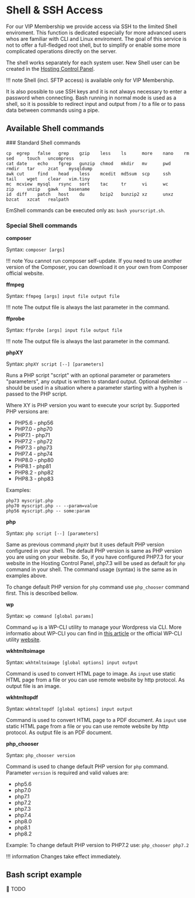 # Shell & SSH Access

For our VIP Membership we provide access via SSH to the limited Shell enviroment. This function is dedicated especially for more advanced users whos are familiar with CLI and Linux enviroment. The goal of this service is not to offer a full-fledged root shell, but to simplify or enable some more complicated operations directly on the server.

The shell works separately for each system user. New Shell user can be created in the [Hosting Control Panel](https://my.nuclear.hosting).

!!! note
	Shell (incl. SFTP access) is available only for VIP Membership.

It is also possible to use SSH keys and it is not always necessary to enter a password when connecting. Bash running in normal mode is used as a shell, so it is possible to redirect input and output from / to a file or to pass data between commands using a pipe.

## Available Shell commands

### Standard Shell commands

```
cp	egrep	false	grep	gzip	less	ls		more	nano	rm		sed		touch	uncompress
cat	date	echo	fgrep	gunzip	chmod	mkdir	mv		pwd		rmdir	tar		zcat	mysqldump
awk	cut		find	head	less	mcedit	md5sum	scp		ssh		tail	wget	clear	vim.tiny
mc	mcview	mysql	rsync	sort	tac		tr		vi		wc		zip		unzip	gawk	basename
id	diff	patch	host	du		bzip2	bunzip2	xz		unxz	bzcat	xzcat	realpath
```

EmShell commands can be executed only as: ```bash yourscript.sh```.

### Special Shell commands

**composer**

Syntax: ```composer [args]```

!!! note
	You cannot run composer self-update. If you need to use another version of the Composer, you can download it on your own from Composer official website.

**ffmpeg**

Syntax: ```ffmpeg [args] input file output file```

!!! note
	The output file is always the last parameter in the command.

**ffprobe**

Syntax: ```ffprobe [args] input file output file```

!!! note
	The output file is always the last parameter in the command.

**phpXY**

Syntax: ```phpXY script [--] [parameters]```

Runs a PHP script "script" with an optional parameter or parameters "parameters", any output is written to standard output. Optional delimiter ```--``` should be used in a situation where a parameter starting with a hyphen is passed to the PHP script.

Where XY is PHP version you want to execute your script by. Supported PHP versions are:

  - PHP5.6 - php56
  - PHP7.0 - php70
  - PHP7.1 - php71
  - PHP7.2 - php72
  - PHP7.3 - php73
  - PHP7.4 - php74
  - PHP8.0 - php80
  - PHP8.1 - php81
  - PHP8.2 - php82
  - PHP8.3 - php83

Examples:

```
php73 myscript.php
php70 myscript.php -- --param=value
php56 myscript.php -- some:param
```

**php**

Syntax: ```php script [--] [parameters]```

Same as previous command ```phpXY``` but it uses default PHP version configured in your shell. The default PHP version is same as PHP version you are using on your website. So, if you have configured PHP7.3 for your website in the Hosting Control Panel, php7.3 will be used as default for ```php``` command in your shell. The command usage (syntax) is the same as in examples above.

To change default PHP version for ```php``` command use ```php_chooser``` command first. This is described bellow.

**wp**

Syntax: ```wp command [global params]```

Command ```wp``` is a WP-CLI utility to manage your Wordpress via CLI. More informatio about WP-CLI you can find in [this article](../wordpress/#wp-cli-how-to-use-wp-cli-to-manage-wordpress-from-cli) or the official WP-CLI utility [website](https://wp-cli.org).

**wkhtmltoimage**

Syntax: ```wkhtmltoimage [global options] input output```

Command is used to convert HTML page to image. As ```input``` use static HTML page from a file or you can use remote website by http protocol. As output file is an image.

**wkhtmltopdf**

Syntax: ```wkhtmltopdf [global options] input output```

Command is used to convert HTML page to a PDF document. As ```input``` use static HTML page from a file or you can use remote website by http protocol. As output file is an PDF document.

**php_chooser**

Syntax: ```php_chooser version```

Command is used to change default PHP version for ```php``` command. Parameter ```version``` is required and valid values are:

  - php5.6
  - php7.0
  - php7.1
  - php7.2
  - php7.3
  - php7.4
  - php8.0
  - php8.1
  - php8.2

Example: To change default PHP version to PHP7.2 use: ```php_chooser php7.2```

!!! information
	Changes take effect immediately.

## Bash script example

🚧 TODO